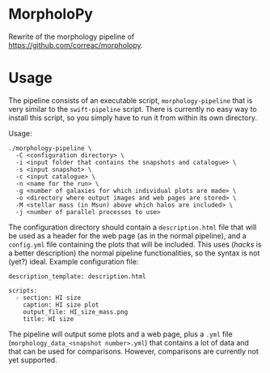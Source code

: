 MorpholoPy
==========

Rewrite of the morphology pipeline of https://github.com/correac/morpholopy.

Usage
=====

The pipeline consists of an executable script, `morphology-pipeline` that is very similar to the 
`swift-pipeline` script. There is currently no easy way to install this script, so you simply have to run it 
from within its own directory.

Usage:
```
./morphology-pipeline \
  -C <configuration directory> \
  -i <input folder that contains the snapshots and catalogue> \
  -s <input snapshot> \
  -c <input catalogue> \
  -n <name for the run> \
  -g <number of galaxies for which individual plots are made> \
  -o <directory where output images and web pages are stored> \
  -M <stellar mass (in Msun) above which halos are included> \
  -j <number of parallel processes to use>
```

The configuration directory should contain a `description.html` file that will be used as a header for the web 
page (as in the normal pipeline), and a `config.yml` file containing the plots that will be included. This 
uses (_hacks_ is a better description) the normal pipeline functionalities, so the syntax is not (yet?) ideal.
Example configuration file:
```
description_template: description.html

scripts:
  - section: HI size
    caption: HI size plot
    output_file: HI_size_mass.png
    title: HI size
```

The pipeline will output some plots and a web page, plus a `.yml` file
(`morphology_data_<snapshot number>.yml`) that contains a lot of data and that can be used for comparisons.
However, comparisons are currently not yet supported.
